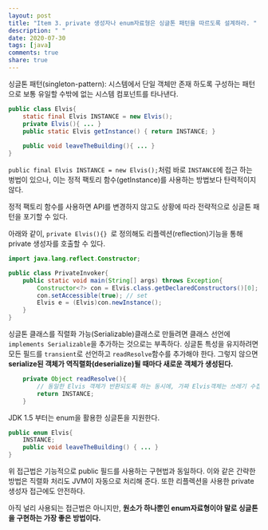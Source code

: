```yaml
---
layout: post
title: "Item 3. private 생성자나 enum자료형은 싱글톤 패턴을 따르도록 설계하라. "
description: " "
date: 2020-07-30
tags: [java]
comments: true
share: true
---
```



싱글톤 패턴(singleton-pattern): 시스템에서 단일 객체만 존재 하도록 구성하는 패턴으로 보통 유일할 수밖에 없는 시스템 컴포넌트를 타나낸다.
```java
public class Elvis{
	static final Elvis INSTANCE = new Elvis();
	private Elvis(){ ... }
	public static Elvis getInstance() { return INSTANCE; }
	
	public void leaveTheBuilding(){ ... }
}
```

``` public final Elvis INSTANCE = new Elvis(); ```처럼 바로 ```INSTANCE```에 접근 하는 벙법이 있으나,
이는 정적 팩토리 함수(getInstance)를 사용하는 방법보다 탄력적이지 않다.

정적 팩토리 함수를 사용하면 API를 변경하지 않고도 상황에 따라 전략적으로 싱글톤 패턴을 포기할 수 있다.


아래와 같이, ```private Elvis(){} ```로 정의해도 리플렉션(reflection)기능을 통해 private 생성자를 호출할 수 있다.

```java
import java.lang.reflect.Constructor;

public class PrivateInvoker{
	public static void main(String[] args) throws Exception{
		Constructor<?> con = Elvis.class.getDeclaredConstructors()[0];
		con.setAccessible(true); // set
		Elvis e = (Elvis)con.newInstance();		
	}
}
```

싱글톤 클래스를 직렬화 가능(Serializable)클래스로 만들려면 클래스 선언에 ```implements Serializable```을 추가하는 것으로는 부족하다.
싱글톤 특성을 유지하려면 모든 필드를 ```transient```로 선언하고 ```readResolve```함수를 추가해야 한다. 
그렇지 않으면 __serialize된 객체가 역직렬화(deserialize)될 때마다 새로운 객체가 생성된다.__


```java
	private Object readResolve(){
		// 동일한 Elvis 객체가 반환되도록 하는 동시에, 가짜 Elvis객체는 쓰레기 수집기가 처리하도록 만든다.
		return INSTANCE;
	}
```


JDK 1.5 부터는 enum을 활용한 싱글톤을 지원한다.
```java
public enum Elvis{
	INSTANCE;
	public void leaveTheBuilding() { ... }
}
``` 
위 접근법은 기능적으로 public 필드를 사용하는 구현법과 동일하다. 이와 같은 간략한 방법은 직렬화 처리도 JVM이 자동으로 처리해 준다. 
또한 리플렉션을 사용한 private 생성자 접근에도 안전하다.


아직 널리 사용되는 접근법은 아니지만, __원소가 하나뿐인 enum자료형이야 말로 싱글톤을 구현하는 가장 좋은 방법이다.__